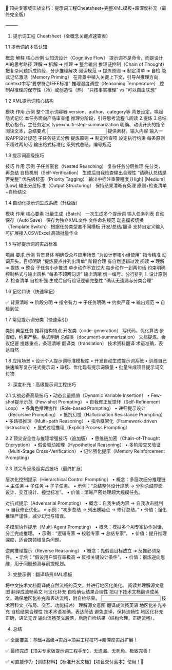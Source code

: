 📄 顶尖专家版实战文档：提示词工程Cheatsheet+完整XML模板+超深度补充（最终完全版）

⸻

1. 提示词工程 Cheatsheet（全概念关键点速查表）

1.1 提示词的本质认知

概念	解释	核心示例
认知流设计（Cognitive Flow）	提示词不是命令，而是设计AI的思考路径	理解 ➔ 拆解 ➔ 推理 ➔ 整合输出
推理链控制（Chain of Thought）	把复杂问题拆成阶段，分步推理解决	阅读规范 ➔ 提炼原则 ➔ 制定清单 ➔ 自检
隐式记忆激活（Memory Priming）	在背景中植入关键上下文，引导AI推理方向	context中写“要求符合IEEE标准”
推理温度调控（Reasoning Temperature）	控制AI推理的保守性（冷）或创造性（热）	“只按事实推理” vs “可以自由联想”

1.2 XML提示词核心结构

模块	作用	示例
<prompt>	整个提示词容器	version、author、category等
<context>	背景设定，唤起隐式记忆	本任务面向产品审查组
<phases>	推理分阶段，引导思考流程	1.阅读 2.提炼 3.总结
<task>	核心指令，主任务定义	type=multi-step-summarization
<instruction>	明确、动词开头的指令	阅读文本，总结要点
<input>	提供素材，输入内容	输入一段APP设计规范
<subtasks>	子任务链式分解	提炼原则 ➔ 制定检查项
<constraints>	设定执行约束	每条原则不超过两句话
<output-format>	输出格式标准化	条列式总结，编号规范

1.3 提示词高级技巧

技巧	作用	示例
子任务嵌套（Nested Reasoning）	复杂任务分层推理	先分类，再总结
自检机制（Self-Verification）	生成后自我检查输出合理性	“请确认总结是否完整”
优先级标签（Priority Tagging）	输出中标注重要程度	[High] [Medium] [Low]
输出分层标准（Output Structuring）	保持结果清晰有条理	原则+检查清单+自检结论

1.4 自动化提示词生成系统（升级版）

模块	作用	核心要素
批量生成（Batch）	一次生成多个提示词	输入任务列表
自动保存（Auto Save）	保存为独立XML文件	文件命名规范
动态模板切换（Template Switch）	根据任务类型套不同模板	开发/总结/翻译
支持自定义输入	可扩展接入CSV/Excel	高效批量作业

1.5 写好提示词的实战标准

项目	要求	示例
背景具体	明确受众与应用场景	“为设计审核小组使用”
指令精准	动词开头，目标明确	“提炼要点并列出清单”
阶段合理	有自然逻辑过渡	阅读 ➔ 理解 ➔ 提炼 ➔ 整合
子任务小步推进	单步动作不宜过大	每步动作一到两句话
约束明确	控制格式与输出风格	“每条不超两句话”
输出清晰	统一编号、分行排列	1. 设计原则 2. 检查清单
自检补强	生成后自行验证逻辑完整性	“确认无遗漏与分类合理”

1.6 记忆口诀（快速牢记）

✅ 背景清晰 ➔ 阶段分明 ➔ 指令有力 ➔ 子任务明确 ➔ 约束严谨 ➔ 输出规范 ➔ 自检到位

1.7 常见提示词分类（快速索引）

类别	典型任务	推荐结构特点
开发类（code-generation）	写代码、优化算法	步骤细，约束严格，格式明确
总结类（document-summarization）	文档提炼、会议纪要	提炼重点，条理清晰
翻译类（translation）	技术资料翻译	术语准确，表达自然

1.8 应用场景
	•	设计个人提示词标准模板库
	•	开发自动生成提示词系统
	•	训练自己快速编写复杂链式提示词
	•	审核、优化现有提示词质量
	•	批量生成项目提示词交付物

2. 深度补充：高级提示词工程技巧

2.1 实战必备高级技巧
	•	动态变量插值（Dynamic Variable Insertion）
	•	Few-shot提示示范（Few-shot Prompting）
	•	自我修正反馈环（Self-Refinement Loop）
	•	多角色推理协作（Role-based Prompting）
	•	递归提示设计（Recursive Prompting）
	•	抵抗幻觉（Hallucination Resistance Prompting）
	•	多路径推理（Multi-path Reasoning）
	•	指令框架化（Framework-driven Instruction）
	•	显式过程推理（Explicit Process Prompting）

2.2 顶尖安全性与推理增强技巧（追加版）
	•	思维链加密（Chain-of-Thought Encryption）
	•	假设驱动推理（Hypothetical Reasoning）
	•	多阶段交叉验证（Multi-Stage Cross-Verification）
	•	记忆强化提示（Memory Reinforcement Prompting）

2.3 顶尖专家级超实战技巧（最终扩展）

层次化控制提示（Hierarchical Control Prompting）
	•	概念：多层次细分推理链 ➔ 主任务 ➔ 子任务 ➔ 子子任务。
	•	示例：“总结整体设计规范 → 分别总结界面设计、交互设计、视觉标准”。
	•	价值：清晰严密处理超大规模任务。

对抗式提示（Adversarial Prompting）
	•	概念：自我生成内容 → 自我攻击批判 → 自我修正优化。
	•	示例：“初步总结 → 列出质疑点 → 修订总结。”
	•	价值：强化推理严谨性，减少幻觉与错误。

多模型协作提示（Multi-Agent Prompting）
	•	概念：模拟多个AI专家协作对话，分工完成推理。
	•	示例：“逻辑专家 ➔ 校验专家 ➔ 总结专家”。
	•	价值：提升推理深度，适合跨领域复杂问题。

逆向推理提示（Reverse Reasoning）
	•	概念：先假设目标成立 ➔ 反推必须条件。
	•	示例：“假设用户留存率极高 ➔ 反推关键设计条件”。
	•	价值：锻炼逆向思维，用于问题预测与前提规划。

3. 完整示例：翻译场景XML模板

<prompt version="2.0" author="xiu" created="2025-04-26" category="translation">
  <context>
    将中文技术文档翻译成自然流畅的英文，并进行地区化美化。
  </context>
  <phases>
    <phase id="1">阅读并理解源文意图</phase>
    <phase id="2">翻译成流畅英文</phase>
    <phase id="3">地区化补充</phase>
    <phase id="4">自检确认结果合理性</phase>
  </phases>
  <task id="task-001" type="translation" lang="zh" style="formal">
    <instruction>把以下技术文档翻译成英文，确保地区化补充和表达流畅，附自检结果。</instruction>
    <input type="text">
      技术百科文（布局、交互、功能描述）
    </input>
    <subtasks>
      <subtask id="task-001-1">理解源文意图</subtask>
      <subtask id="task-001-2">翻译成流畅英语</subtask>
      <subtask id="task-001-3">地区化补光补充</subtask>
      <subtask id="task-001-4">自检结果合理性</subtask>
    </subtasks>
  </task>
  <constraints>
    <constraint>技术术语准确，表达简洁</constraint>
    <constraint>避免直译，保持流畅性</constraint>
    <constraint>地区化补充正确，语法无误</constraint>
  </constraints>
  <output-format type="structured-text" detail-level="high">
    输出流畅英文段落，后附自检结果（结构合理，正确流畅）。
  </output-format>
</prompt>

4. 总结

✅ 全面覆盖：基础➔高级➔实战➔顶尖工程技巧➔超深度实战扩展！

✅ 最终完成【顶尖专家版提示词工程手册】，无遗漏、无死角、极致完善！

✅ 可直接作为【训练材料】【标准开发文档】【项目交付蓝本】使用！🚀